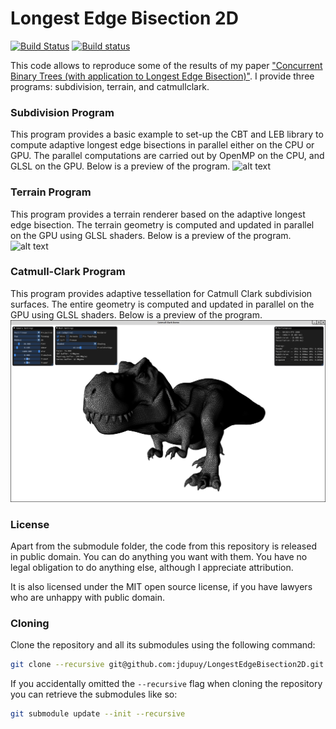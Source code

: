 # Longest Edge Bisection 2D

[![Build Status](https://travis-ci.org/jdupuy/LongestEdgeBisection2D.svg?branch=master)](https://travis-ci.org/jdupuy/LongestEdgeBisection2D)
[![Build status](https://ci.appveyor.com/api/projects/status/mbfn80wcih0cmbds?svg=true)](https://ci.appveyor.com/project/jdupuy/longestedgebisection2d)

This code allows to reproduce some of the results of my paper ["Concurrent Binary Trees (with application to Longest Edge Bisection)"](https://onrendering.com/).
I provide three programs: subdivision, terrain, and catmullclark.

### Subdivision Program
This program provides a basic example to set-up the CBT and LEB library to compute adaptive longest edge bisections in parallel either on the CPU or GPU. The parallel computations are carried out by OpenMP on the CPU, and GLSL on the GPU. Below is a preview of the program.
![alt text](assets/preview-subdivision.png "the subdivision program")

### Terrain Program
This program provides a terrain renderer based on the adaptive longest edge bisection. The terrain geometry is computed and updated in parallel on the GPU using GLSL shaders. Below is a preview of the program.
![alt text](assets/preview-terrain.png "the terrain program")

### Catmull-Clark Program
This program provides adaptive tessellation for Catmull Clark subdivision surfaces. The entire geometry is computed and updated in parallel on the GPU using GLSL shaders. Below is a preview of the program.
![alt text](assets/preview-catmullclark.png "the catmullclark program")

### License

Apart from the submodule folder, the code from this repository is released in public domain. You can do anything you want with them. You have no legal obligation to do anything else, although I appreciate attribution.

It is also licensed under the MIT open source license, if you have lawyers who are unhappy with public domain.

### Cloning

Clone the repository and all its submodules using the following command:
```sh
git clone --recursive git@github.com:jdupuy/LongestEdgeBisection2D.git
```

If you accidentally omitted the `--recursive` flag when cloning the repository you can retrieve the submodules like so:
```sh
git submodule update --init --recursive
